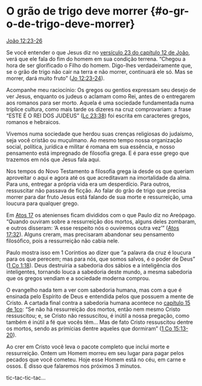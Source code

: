 # O grão de trigo deve morrer {#o-gr-o-de-trigo-deve-morrer}

[João 12:23-26](http://bibliaonline.com.br/acf/jo/12/23-26)

Se você entender o que Jesus diz no [versículo 23 do capítulo 12 de João](http://bibliaonline.com.br/acf/jo/12/23), verá que ele fala do fim do homem em sua condição terrena. “Chegou a hora de ser glorificado o Filho do homem. Digo-lhes verdadeiramente que, se o grão de trigo não cair na terra e não morrer, continuará ele só. Mas se morrer, dará muito fruto” ([Jo 12:23-24](http://bibliaonline.com.br/acf/jo/12/23-24)).

Acompanhe meu raciocínio: Os gregos ou gentios expressam seu desejo de ver Jesus, enquanto os judeus o aclamam como Rei, antes de o entregarem aos romanos para ser morto. Aquela é uma sociedade fundamentada numa tríplice cultura, como mais tarde os dizeres na cruz comprovariam: a frase “ESTE É O REI DOS JUDEUS” ([Lc 23:38](http://bibliaonline.com.br/acf/lc/23/38)) foi escrita em caracteres gregos, romanos e hebraicos.

Vivemos numa sociedade que herdou suas crenças religiosas do judaísmo, seja você cristão ou muçulmano. Ao mesmo tempo nossa organização social, política, jurídica e militar é romana em sua essência, e nosso pensamento está impregnado de filosofia grega. E é para esse grego que trazemos em nós que Jesus fala aqui.

Nos tempos do Novo Testamento a filosofia grega ia desde os que queriam aproveitar o aqui e agora até os que acreditavam na imortalidade da alma. Para uns, entregar a própria vida era um desperdício. Para outros, ressuscitar não passava de ficção. Ao falar do grão de trigo que precisa morrer para dar fruto Jesus está falando de sua morte e ressurreição, uma loucura para qualquer grego.

Em [Atos 17](http://bibliaonline.com.br/acf/atos/17) os atenienses ficam divididos com o que Paulo diz no Areópago. “Quando ouviram sobre a ressurreição dos mortos, alguns deles zombaram, e outros disseram: ‘A esse respeito nós o ouviremos outra vez’” ([Atos 17:32](http://bibliaonline.com.br/acf/atos/17/32)). Alguns creram, mas precisaram abandonar seu pensamento filosófico, pois a ressurreição não cabia nele.

Paulo mostra isso em 1 Coríntios ao dizer que “a palavra da cruz é loucura para os que perecem; mas para nós, que somos salvos, é o poder de Deus” ([1 Co 1:18](http://bibliaonline.com.br/acf/1co/1/18)). Deus destruiria a sabedoria dos sábios e a inteligência dos inteligentes, tornando louca a sabedoria deste mundo, a mesma sabedoria que os gregos vendiam e a sociedade moderna comprou.

O evangelho nada tem a ver com sabedoria humana, mas com a que é ensinada pelo Espírito de Deus e entendida pelos que possuem a mente de Cristo. A cartada final contra a sabedoria humana acontece no [capítulo 15 de 1co](http://bibliaonline.com.br/acf/1co/15): “Se não há ressurreição dos mortos, então nem mesmo Cristo ressuscitou; e, se Cristo não ressuscitou, é inútil a nossa pregação, como também é inútil a fé que vocês têm... Mas de fato Cristo ressuscitou dentre os mortos, sendo as primícias dentre aqueles que dormiram” ([1 Co 15:13-20](http://bibliaonline.com.br/acf/1co/15/13-20)).

Ao crer em Cristo você leva o pacote completo que inclui morte e ressurreição. Ontem um Homem morreu em seu lugar para pagar pelos pecados que você cometeu. Hoje esse Homem está no céu, em carne e ossos. É disso que falaremos nos próximos 3 minutos.

tic-tac-tic-tac...
